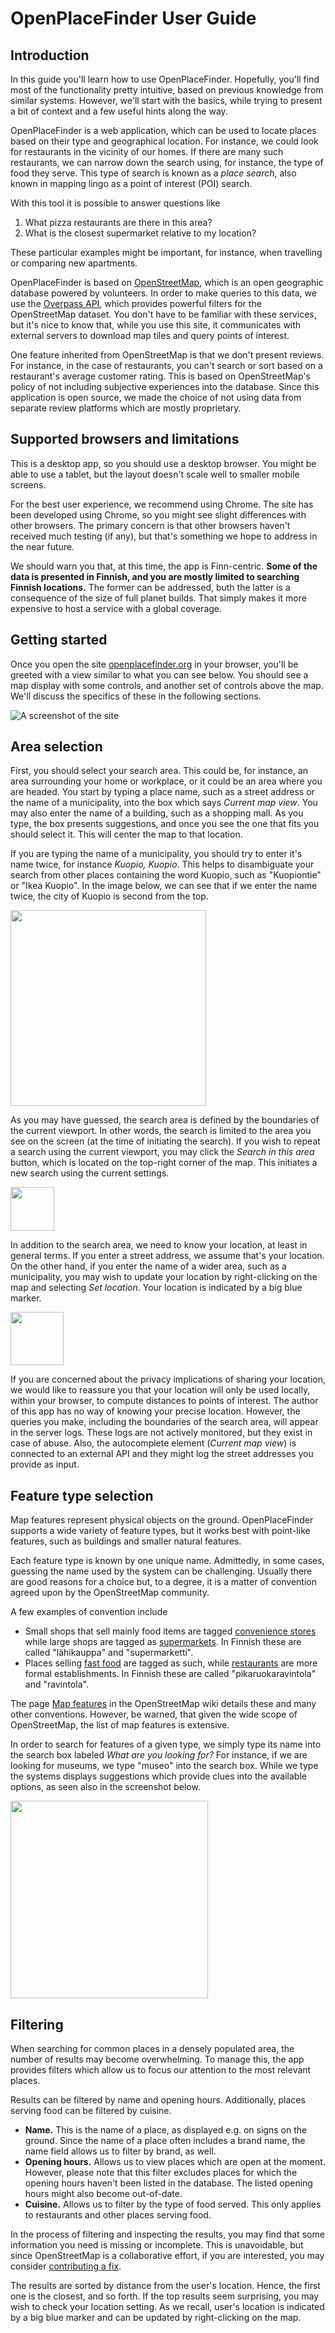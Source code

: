 # OpenPlaceFinder User Guide

## Introduction

In this guide you'll learn how to use OpenPlaceFinder. Hopefully, you'll find most of the functionality pretty intuitive, based on previous knowledge from similar systems. However, we'll start with the basics, while trying to present a bit of context and a few useful hints along the way.

OpenPlaceFinder is a web application, which can be used to locate places based on their type and geographical location. For instance, we could look for restaurants in the vicinity of our homes. If there are many such restaurants, we can narrow down the search using, for instance, the type of food they serve. This type of search is known as a *place search*, also known in mapping lingo as a point of interest (POI) search.

With this tool it is possible to answer questions like

1. What pizza restaurants are there in this area?
2. What is the closest supermarket relative to my location?

These particular examples might be important, for instance, when travelling or comparing new apartments.

OpenPlaceFinder is based on [OpenStreetMap](https://www.openstreetmap.org), which is an open geographic database powered by volunteers. In order to make queries to this data, we use the [Overpass API](https://overpass-api.de), which provides powerful filters for the OpenStreetMap dataset. You don't have to be familiar with these services, but it's nice to know that, while you use this site, it communicates with external servers to download map tiles and query points of interest.

One feature inherited from OpenStreetMap is that we don't present reviews. For instance, in the case of restaurants, you can't search or sort based on a restaurant's average customer rating. This is based on OpenStreetMap's policy of not including subjective experiences into the database. Since this application is open source, we made the choice of not using data from separate review platforms which are mostly proprietary.

## Supported browsers and limitations

This is a desktop app, so you should use a desktop browser. You might be able to use a tablet, but the layout doesn't scale well to smaller mobile screens.

For the best user experience, we recommend using Chrome. The site has been developed using Chrome, so you might see slight differences with other browsers. The primary concern is that other browsers haven't received much testing (if any), but that's something we hope to address in the near future.

We should warn you that, at this time, the app is Finn-centric. **Some of the data is presented in Finnish, and you are mostly limited to searching Finnish locations.** The former can be addressed, buth the latter is a consequence of the size of full planet builds. That simply makes it more expensive to host a service with a global coverage.

## Getting started

Once you open the site [openplacefinder.org](https://openplacefinder.org) in your browser, you'll be greeted with a view similar to what you can see below. You should see a map display with some controls, and another set of controls above the map. We'll discuss the specifics of these in the following sections.

![A screenshot of the site](img/getting-started.png)

## Area selection

First, you should select your search area. This could be, for instance, an area surrounding your home or workplace, or it could be an area where you are headed. You start by typing a place name, such as a street address or the name of a municipality, into the box which says *Current map view*. You may also enter the name of a building, such as a shopping mall. As you type, the box presents suggestions, and once you see the one that fits you should select it. This will center the map to that location.

If you are typing the name of a municipality, you should try to enter it's name twice, for instance *Kuopio, Kuopio*. This helps to disambiguate your search from other places containing the word Kuopio, such as "Kuopiontie" or "Ikea Kuopio". In the image below, we can see that if we enter the name twice, the city of Kuopio is second from the top.

<img width="313" src="img/kuopio-kuopio.png" />

As you may have guessed, the search area is defined by the boundaries of the current viewport. In other words, the search is limited to the area you see on the screen (at the time of initiating the search). If you wish to repeat a search using the current viewport, you may click the *Search in this area* button, which is located on the top-right corner of the map. This initiates a new search using the current settings.

<img width="70" src="img/search-in-this-area.png" />

In addition to the search area, we need to know your location, at least in general terms. If you enter a street address, we assume that's your location. On the other hand, if you enter the name of a wider area, such as a municipality, you may wish to update your location by right-clicking on the map and selecting *Set location*. Your location is indicated by a big blue marker.

<img width="85" src="img/location-marker.png" />

If you are concerned about the privacy implications of sharing your location, we would like to reassure you that your location will only be used locally, within your browser, to compute distances to points of interest. The author of this app has no way of knowing your precise location. However, the queries you make, including the boundaries of the search area, will appear in the server logs. These logs are not actively monitored, but they exist in case of abuse. Also, the autocomplete element (*Current map view*) is connected to an external API and they might log the street addresses you provide as input.

## Feature type selection

Map features represent physical objects on the ground. OpenPlaceFinder supports a wide variety of feature types, but it works best with point-like features, such as buildings and smaller natural features.

Each feature type is known by one unique name. Admittedly, in some cases, guessing the name used by the system can be challenging. Usually there are good reasons for a choice but, to a degree, it is a matter of convention agreed upon by the OpenStreetMap community.

A few examples of convention include

- Small shops that sell mainly food items are tagged [convenience stores](https://wiki.openstreetmap.org/wiki/Tag:shop%3Dconvenience) while large shops are tagged as [supermarkets](https://wiki.openstreetmap.org/wiki/Tag:shop%3Dsupermarket). In Finnish these are called "lähikauppa" and "supermarketti".
- Places selling [fast food](https://wiki.openstreetmap.org/wiki/Tag:amenity%3Dfast_food) are tagged as such, while [restaurants](https://wiki.openstreetmap.org/wiki/Tag:amenity%3Drestaurant) are more formal establishments. In Finnish these are called "pikaruokaravintola" and "ravintola".

The page [Map features](http://wiki.openstreetmap.org/wiki/Map_features) in the OpenStreetMap wiki details these and many other conventions. However, be warned, that given the wide scope of OpenStreetMap, the list of map features is extensive.

In order to search for features of a given type, we simply type its name into the search box labeled *What are you looking for?* For instance, if we are looking for museums, we type "museo" into the search box. While we type the systems displays suggestions which provide clues into the available options, as seen also in the screenshot below.

<img width="316" src="img/feature-museum.png" />

## Filtering

When searching for common places in a densely populated area, the number of results may become overwhelming. To manage this, the app provides filters which allow us to focus our attention to the most relevant places.

Results can be filtered by name and opening hours. Additionally, places serving food can be filtered by cuisine.

- **Name.** This is the name of a place, as displayed e.g. on signs on the ground. Since the name of a place often includes a brand name, the name field allows us to filter by brand, as well.
- **Opening hours.** Allows us to view places which are open at the moment. However, please note that this filter excludes places for which the opening hours haven't been listed in the database. The listed opening hours might also become out-of-date.
- **Cuisine.** Allows us to filter by the type of food served. This only applies to restaurants and other places serving food.

In the process of filtering and inspecting the results, you may find that some information you need is missing or incomplete. This is unavoidable, but since OpenStreetMap is a collaborative effort, if you are interested, you may consider [contributing a fix](https://wiki.openstreetmap.org/wiki/Beginners%27_guide).

The results are sorted by distance from the user's location. Hence, the first one is the closest, and so forth. If the top results seem surprising, you may wish to check your location setting. As we recall, user's location is indicated by a big blue marker and can be updated by right-clicking on the map.
